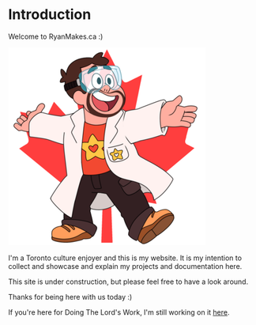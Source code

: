 # Introduction

Welcome to RyanMakes.ca :)

![RyanMakes cartoon avatar](ryanmakesavatar.png)

I'm a Toronto culture enjoyer and this is my website.
It is my intention to collect and showcase and explain my projects and documentation here.


This site is under construction, but please feel free to have a look around.


Thanks for being here with us today :)

If you're here for Doing The Lord's Work, I'm still working on it [here](doingthelordswork.md).

